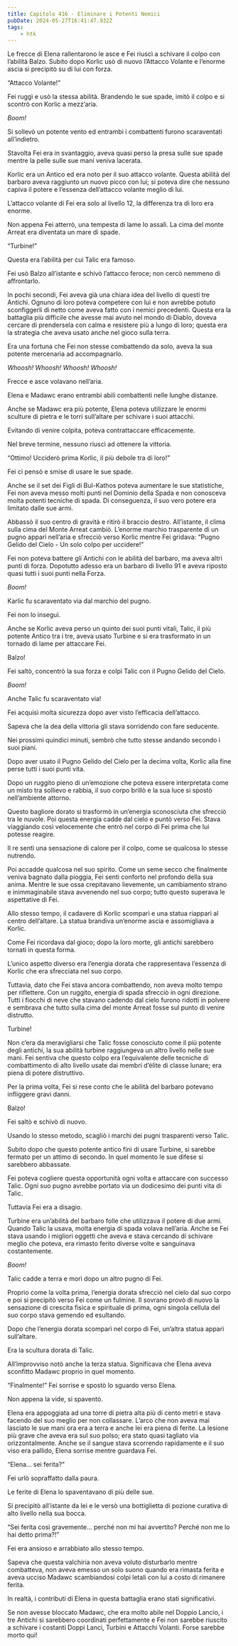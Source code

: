 ```yaml
---
title: Capitolo 416 - Eliminare i Potenti Nemici
pubDate: 2024-05-27T16:41:47.932Z
tags:
    - htk
---
```


Le frecce di Elena rallentarono le asce e Fei riuscì a schivare il colpo con l’abilità Balzo. Subito dopo Korlic usò di nuovo l’Attacco Volante e l’enorme ascia si precipitò su di lui con forza.

“Attacco Volante!”

Fei ruggì e usò la stessa abilità. Brandendo le sue spade, imitò il colpo e si scontrò con Korlic a mezz’aria.

<em>Boom!</em>

Si sollevò un potente vento ed entrambi i combattenti furono scaraventati all’indietro.

Stavolta Fei era in svantaggio, aveva quasi perso la presa sulle sue spade mentre la pelle sulle sue mani veniva lacerata.

Korlic era un Antico ed era noto per il suo attacco volante. Questa abilità del barbaro aveva raggiunto un nuovo picco con lui; si poteva dire che nessuno capiva il potere e l’essenza dell’attacco volante meglio di lui.

L’attacco volante di Fei era solo al livello 12, la differenza tra di loro era enorme.

Non appena Fei atterrò, una tempesta di lame lo assalì. La cima del monte Arreat era diventata un mare di spade.

“Turbine!”

Questa era l’abilità per cui Talic era famoso.

Fei usò Balzo all’istante e schivò l’attacco feroce; non cercò nemmeno di affrontarlo.

In pochi secondi, Fei aveva già una chiara idea del livello di questi tre Antichi. Ognuno di loro poteva competere con lui e non avrebbe potuto sconfiggerli di netto come aveva fatto con i nemici precedenti. Questa era la battaglia più difficile che avesse mai avuto nel mondo di Diablo, doveva cercare di prendersela con calma e resistere più a lungo di loro; questa era la strategia che aveva usato anche nel gioco sulla terra.

Era una fortuna che Fei non stesse combattendo da solo, aveva la sua potente mercenaria ad accompagnarlo.

<em>Whoosh! Whoosh! Whoosh! Whoosh!</em>

Frecce e asce volavano nell’aria.

Elena e Madawc erano entrambi abili combattenti nelle lunghe distanze.

Anche se Madawc era più potente, Elena poteva utilizzare le enormi sculture di pietra e le torri sull’altare per schivare i suoi attacchi.

Evitando di venire colpita, poteva contrattaccare efficacemente.

Nel breve termine, nessuno riuscì ad ottenere la vittoria.

“Ottimo! Ucciderò prima Korlic, il più debole tra di loro!”

Fei ci pensò e smise di usare le sue spade.

Anche se il set dei Figli di Bul-Kathos poteva aumentare le sue statistiche, Fei non aveva messo molti punti nel Dominio della Spada e non conosceva molta potenti tecniche di spada. Di conseguenza, il suo vero potere era limitato dalle sue armi.

Abbassò il suo centro di gravità e ritirò il braccio destro. All’istante, il clima sulla cima del Monte Arreat cambiò. L’enorme marchio trasparente di un pugno apparì nell’aria e sfrecciò verso Korlic mentre Fei gridava: “Pugno Gelido del Cielo - Un solo colpo per uccidere!”

Fei non poteva battere gli Antichi con le abilità del barbaro, ma aveva altri punti di forza. Dopotutto adesso era un barbaro di livello 91 e aveva riposto quasi tutti i suoi punti nella Forza.

<em>Boom!</em>

Karlic fu scaraventato via dal marchio del pugno.

Fei non lo inseguì.

Anche se Korlic aveva perso un quinto dei suoi punti vitali, Talic, il più potente Antico tra i tre, aveva usato Turbine e si era trasformato in un tornado di lame per attaccare Fei.

Balzo!

Fei saltò, concentrò la sua forza e colpì Talic con il Pugno Gelido del Cielo.

<em>Boom!</em>

Anche Talic fu scaraventato via!

Fei acquisì molta sicurezza dopo aver visto l’efficacia dell’attacco.

Sapeva che la dea della vittoria gli stava sorridendo con fare seducente.

Nei prossimi quindici minuti, sembrò che tutto stesse andando secondo i suoi piani.

Dopo aver usato il Pugno Gelido del Cielo per la decima volta, Korlic alla fine perse tutti i suoi punti vita.

Dopo un ruggito pieno di un’emozione che poteva essere interpretata come un misto tra sollievo e rabbia, il suo corpo brillò e la sua luce si spostò nell’ambiente attorno.

Questo bagliore dorato si trasformò in un’energia sconosciuta che sfrecciò tra le nuvole. Poi questa energia cadde dal cielo e puntò verso Fei. Stava viaggiando così velocemente che entrò nel corpo di Fei prima che lui potesse reagire.

Il re sentì una sensazione di calore per il colpo, come se qualcosa lo stesse nutrendo.

Poi accadde qualcosa nel suo spirito. Come un seme secco che finalmente veniva bagnato dalla pioggia, Fei sentì conforto nel profondo della sua anima. Mentre le sue ossa crepitavano lievemente, un cambiamento strano e inimmaginabile stava avvenendo nel suo corpo; tutto questo superava le aspettative di Fei.

Allo stesso tempo, il cadavere di Korlic scomparì e una statua riapparì al centro dell’altare. La statua brandiva un’enorme ascia e assomigliava a Korlic.

Come Fei ricordava dal gioco; dopo la loro morte, gli antichi sarebbero tornati in questa forma.

L’unico aspetto diverso era l’energia dorata che rappresentava l’essenza di Korlic che era sfrecciata nel suo corpo.

Tuttavia, dato che Fei stava ancora combattendo, non aveva molto tempo per riflettere. Con un ruggito, energia di spada sfrecciò in ogni direzione. Tutti i fiocchi di neve che stavano cadendo dal cielo furono ridotti in polvere e sembrava che tutto sulla cima del monte Arreat fosse sul punto di venire distrutto.

Turbine!

Non c’era da meravigliarsi che Talic fosse conosciuto come il più potente degli antichi, la sua abilità turbine raggiungeva un altro livello nelle sue mani. Fei sentiva che questo colpo era l’equivalente delle tecniche di combattimento di alto livello usate dai membri d’élite di classe lunare; era piena di potere distruttivo.

Per la prima volta, Fei si rese conto che le abilità del barbaro potevano infliggere gravi danni.

Balzo!

Fei saltò e schivò di nuovo.

Usando lo stesso metodo, scagliò i marchi dei pugni trasparenti verso Talic.

Subito dopo che questo potente antico finì di usare Turbine, si sarebbe fermato per un attimo di secondo. In quel momento le sue difese si sarebbero abbassate.

Fei poteva cogliere questa opportunità ogni volta e attaccare con successo Talic. Ogni suo pugno avrebbe portato via un dodicesimo dei punti vita di Talic.

Tuttavia Fei era a disagio.

Turbine era un’abilità del barbaro folle che utilizzava il potere di due armi. Quando Talic la usava, molta energia di spada volava nell’aria. Anche se Fei stava usando i migliori oggetti che aveva e stava cercando di schivare meglio che poteva, era rimasto ferito diverse volte e sanguinava costantemente.

<em>Boom!</em>

Talic cadde a terra e morì dopo un altro pugno di Fei.

Proprio come la volta prima, l’energia dorata sfrecciò nel cielo dal suo corpo e poi si precipitò verso Fei come un fulmine. Il sovrano provò di nuovo la sensazione di crescita fisica e spirituale di prima, ogni singola cellula del suo corpo stava gemendo ed esultando.

Dopo che l’energia dorata scomparì nel corpo di Fei, un’altra statua apparì sull’altare.

Era la scultura dorata di Talic.

All’improvviso notò anche la terza statua. Significava che Elena aveva sconfitto Madawc proprio in quel momento.

“Finalmente!” Fei sorrise e spostò lo sguardo verso Elena.

Non appena la vide, si spaventò.

Elena era appoggiata ad una torre di pietra alta più di cento metri e stava facendo del suo meglio per non collassare. L’arco che non aveva mai lasciato le sue mani ora era a terra e anche lei era piena di ferite. La lesione più grave che aveva era sul suo polso; era stato quasi tagliato via orizzontalmente. Anche se il sangue stava scorrendo rapidamente e il suo viso era pallido, Elena sorrise mentre guardava Fei.

“Elena… sei ferita?”

Fei urlò sopraffatto dalla paura.

Le ferite di Elena lo spaventavano di più delle sue.

Si precipitò all’istante da lei e le versò una bottiglietta di pozione curativa di alto livello nella sua bocca.

“Sei ferita così gravemente… perché non mi hai avvertito? Perché non me lo hai detto prima?!”

Fei era ansioso e arrabbiato allo stesso tempo.

Sapeva che questa valchiria non aveva voluto disturbarlo mentre combatteva, non aveva emesso un solo suono quando era rimasta ferita e aveva ucciso Madawc scambiandosi colpi letali con lui a costo di rimanere ferita.

In realtà, i contributi di Elena in questa battaglia erano stati significativi.

Se non avesse bloccato Madawc, che era molto abile nel Doppio Lancio, i tre Antichi si sarebbero coordinati perfettamente e Fei non sarebbe riuscito a schivare i costanti Doppi Lanci, Turbini e Attacchi Volanti. Forse sarebbe morto qui!



